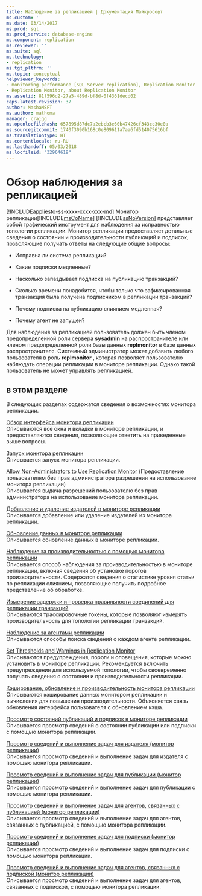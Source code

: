 ```yaml
---
title: Наблюдение за репликацией | Документация Майкрософт
ms.custom: ''
ms.date: 03/14/2017
ms.prod: sql
ms.prod_service: database-engine
ms.component: replication
ms.reviewer: ''
ms.suite: sql
ms.technology:
- replication
ms.tgt_pltfrm: ''
ms.topic: conceptual
helpviewer_keywords:
- monitoring performance [SQL Server replication], Replication Monitor
- Replication Monitor, about Replication Monitor
ms.assetid: 81f596d2-27a5-489d-bf8d-0f4361decd02
caps.latest.revision: 37
author: MashaMSFT
ms.author: mathoma
manager: craigg
ms.openlocfilehash: 657895d87dc7a2ebcb3e60b47426cf343cc30e0a
ms.sourcegitcommit: 1740f3090b168c0e809611a7aa6fd514075616bf
ms.translationtype: HT
ms.contentlocale: ru-RU
ms.lasthandoff: 05/03/2018
ms.locfileid: "32964619"
---
```

# <a name="monitoring-replication-overview"></a>Обзор наблюдения за репликацией
[!INCLUDE[appliesto-ss-xxxx-xxxx-xxx-md](../../../includes/appliesto-ss-xxxx-xxxx-xxx-md.md)]
  Монитор репликации[!INCLUDE[msCoName](../../../includes/msconame-md.md)] [!INCLUDE[ssNoVersion](../../../includes/ssnoversion-md.md)] представляет собой графический инструмент для наблюдения за исправностью топологии репликации. Монитор репликации предоставляет детальные сведения о состоянии и производительности публикаций и подписок, позволяющие получать ответы на следующие общие вопросы:  
  
-   Исправна ли система репликации?  
  
-   Какие подписки медленные?  
  
-   Насколько запаздывает подписка на публикацию транзакций?  
  
-   Сколько времени понадобится, чтобы только что зафиксированная транзакция была получена подписчиком в репликации транзакций?  
  
-   Почему подписка на публикацию слиянием медленная?  
  
-   Почему агент не запущен?  
  
 Для наблюдения за репликацией пользователь должен быть членом предопределенной роли сервера **sysadmin** на распространителе или членом предопределенной роли базы данных **replmonitor** в базе данных распространителя. Системный администратор может добавить любого пользователя в роль **replmonitor** , которая позволяет пользователю наблюдать операции репликации в мониторе репликации. Однако такой пользователь не может управлять репликацией.  
  
## <a name="in-this-section"></a>в этом разделе  
 В следующих разделах содержатся сведения о возможностях монитора репликации.  
  
 [Обзор интерфейса монитора репликации](../../../relational-databases/replication/monitor/overview-of-the-replication-monitor-interface.md)  
 Описываются все окна и вкладки в мониторе репликации, и предоставляются сведения, позволяющие ответить на приведенные выше вопросы.  
  
 [Запуск монитора репликации](../../../relational-databases/replication/monitor/start-the-replication-monitor.md)  
 Описывается запуск монитора репликации.  
  
 [Allow Non-Administrators to Use Replication Monitor](../../../relational-databases/replication/monitor/allow-non-administrators-to-use-replication-monitor.md) (Предоставление пользователям без прав администратора разрешения на использование монитора репликации)  
 Описывается выдача разрешений пользователю без прав администратора на использование монитора репликации.  
  
 [Добавление и удаление издателей в мониторе репликации](../../../relational-databases/replication/monitor/add-and-remove-publishers-from-replication-monitor.md)  
 Описывается добавление или удаление издателей из монитора репликации.  
  
 [Обновление данных в мониторе репликации](../../../relational-databases/replication/monitor/refresh-data-in-replication-monitor.md)  
 Описывается обновление данных в мониторе репликации.  
  
 [Наблюдение за производительностью с помощью монитора репликации](../../../relational-databases/replication/monitor/monitor-performance-with-replication-monitor.md)  
 Описывается способ наблюдения за производительностью в мониторе репликации, включая сведения об установке порогов производительности. Содержатся сведения о статистике уровня статьи по репликации слиянием, позволяющие получить подробное представление об обработке.  
  
 [Измерение задержки и проверка правильности соединений для репликации транзакций](../../../relational-databases/replication/monitor/measure-latency-and-validate-connections-for-transactional-replication.md)  
 Описываются трассировочные токены, которые позволяют измерять производительность для топологии репликации транзакций.  
  
 [Наблюдение за агентами репликации](../../../relational-databases/replication/monitor/monitor-replication-agents.md)  
 Описываются способы поиска сведений о каждом агенте репликации.  
  
 [Set Thresholds and Warnings in Replication Monitor](../../../relational-databases/replication/monitor/set-thresholds-and-warnings-in-replication-monitor.md)  
 Описываются предупреждения, пороги и оповещения, которые можно установить в мониторе репликации. Рекомендуется включить предупреждения для используемой топологии, чтобы своевременно получать сведения о состоянии и производительности репликации.  
  
 [Кэширование, обновление и производительность монитора репликации](../../../relational-databases/replication/monitor/caching-refresh-and-replication-monitor-performance.md)  
 Описываются кэширование данных монитором репликации и вычисления для повышения производительности. Объясняется связь обновления интерфейса пользователя с обновлением кэша.  
  
 [Просмотр состояний публикаций и подписок в мониторе репликации](../../../relational-databases/replication/monitor/view-publication-and-subscription-status-in-replication-monitor.md)  
 Описывается просмотр сведений о состоянии публикации или подписки с помощью монитора репликации.  
  
 [Просмотр сведений и выполнение задач для издателя (монитор репликации)](../../../relational-databases/replication/monitor/view-information-and-perform-tasks-for-a-publisher-replication-monitor.md)  
 Описывается просмотр сведений и выполнение задач для издателя с помощью монитора репликации.  
  
 [Просмотр сведений и выполнение задач для публикации (монитор репликации)](../../../relational-databases/replication/monitor/view-information-and-perform-tasks-for-a-publication-replication-monitor.md)  
 Описывается просмотр сведений и выполнение задач для публикации с помощью монитора репликации.  
  
 [Просмотр сведений и выполнение задач для агентов, связанных с публикацией (монитор репликации)](../../../relational-databases/replication/monitor/view-information-and-perform-tasks-for-publication-agents.md)  
 Описывается просмотр сведений и выполнение задач для агентов, связанных с публикацией, с помощью монитора репликации.  
  
 [Просмотр сведений и выполнение задач для подписки (монитор репликации)](../../../relational-databases/replication/monitor/view-information-and-perform-tasks-for-a-subscription-replication-monitor.md)  
 Описывается просмотр сведений и выполнение задач для подписки с помощью монитора репликации.  
  
 [Просмотр сведений и выполнение задач для агентов, связанных с подпиской (монитор репликации)](../../../relational-databases/replication/monitor/view-information-and-perform-tasks-for-subscription-agents.md)  
 Описывается просмотр сведений и выполнение задач для агентов, связанных с подпиской, с помощью монитора репликации.  
  
  
